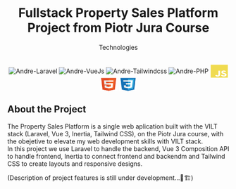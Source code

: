 <h1 align="center">Fullstack Property Sales Platform Project from Piotr Jura Course</h1>

<p align="center">Technologies</p>

<div align="center" style="display: inline_block;"><br>
    <img align="center" alt="Andre-Laravel" height="30" width="40" src="https://cdn.jsdelivr.net/gh/devicons/devicon@latest/icons/laravel/laravel-original.svg">
    <img align="center" alt="Andre-VueJs" height="30" width="40" src="https://cdn.jsdelivr.net/gh/devicons/devicon@latest/icons/vuejs/vuejs-original.svg">
    <img align="center" alt="Andre-Tailwindcss" height="30" width="40" src="https://cdn.jsdelivr.net/gh/devicons/devicon@latest/icons/tailwindcss/tailwindcss-original-wordmark.svg">
    <img align="center" alt="Andre-PHP" height="30" width="40" src="https://cdn.jsdelivr.net/gh/devicons/devicon@latest/icons/php/php-original.svg">
    <img align="center" alt="Andre-Js" height="30" width="40" src="https://raw.githubusercontent.com/devicons/devicon/master/icons/javascript/javascript-plain.svg">
    <img align="center" alt="Andre-HTML" height="30" width="40" src="https://raw.githubusercontent.com/devicons/devicon/master/icons/html5/html5-original.svg">
    <img align="center" alt="Andre-CSS" height="30" width="40" src="https://raw.githubusercontent.com/devicons/devicon/master/icons/css3/css3-original.svg">
</div>

## About the Project

The Property Sales Platform is a single web aplication built with the VILT stack (Laravel, Vue 3, Inertia, Tailwind CSS), on the Piotr Jura course, with the obejetive to elevate my web development skills with VILT stack.<br>
In this project we use Laravel to handle the backend, Vue 3 Composition API to handle frontend, Inertia to connect frontend and backendm and Tailwind CSS to create layouts and responsive designs.

(Description of project features is still under development...🚧🏗️)
